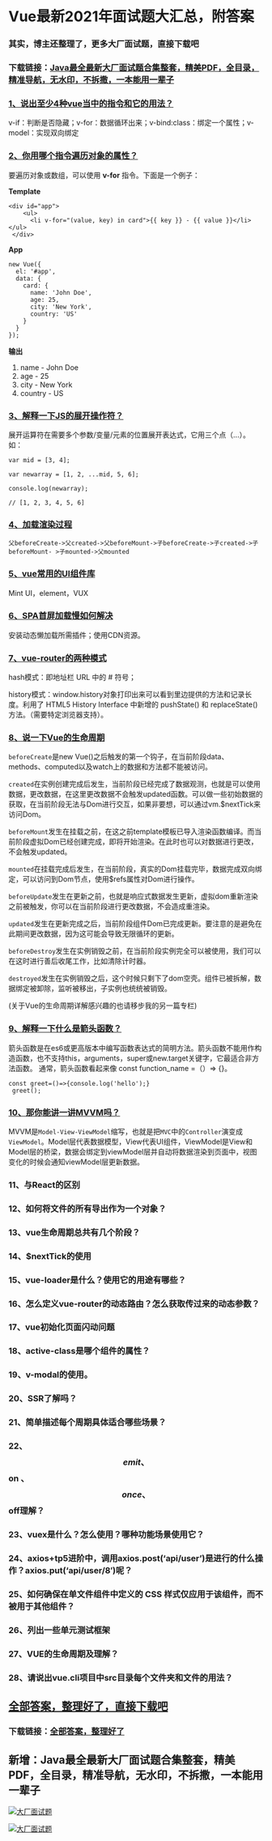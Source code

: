 # Vue最新2021年面试题大汇总，附答案

### 其实，博主还整理了，更多大厂面试题，直接下载吧

### 下载链接：[Java最全最新大厂面试题合集整套，精美PDF，全目录，精准导航，无水印，不拆撒，一本能用一辈子](https://github.com/liantengda/JavaEngineerBooks/blob/master/docs/index.md)



### [1、说出至少4种vue当中的指令和它的用法？](https://github.com/liantengda/JavaEngineerBooks/blob/master/docs/Vue/Vue最新2021年面试题大汇总，附答案.md#1说出至少4种vue当中的指令和它的用法)  


v-if：判断是否隐藏；v-for：数据循环出来；v-bind:class：绑定一个属性；v-model：实现双向绑定


### [2、你用哪个指令遍历对象的属性？](https://github.com/liantengda/JavaEngineerBooks/blob/master/docs/Vue/Vue最新2021年面试题大汇总，附答案.md#2你用哪个指令遍历对象的属性)  


要遍历对象或数组，可以使用 **v-for** 指令。下面是一个例子：

**Template**

```
<div id="app">
    <ul>
      <li v-for="(value, key) in card">{{ key }} - {{ value }}</li>    </ul>
 </div>
```

**App**

```
new Vue({
  el: '#app',
  data: {
    card: {
      name: 'John Doe',
      age: 25,
      city: 'New York',
      country: 'US'
    }
  }
});
```

**输出**

1. name - John Doe
2. age - 25
3. city - New York
4. country - US


### [3、解释一下JS的展开操作符？](https://github.com/liantengda/JavaEngineerBooks/blob/master/docs/Vue/Vue最新2021年面试题大汇总，附答案.md#3解释一下js的展开操作符)  


展开运算符在需要多个参数/变量/元素的位置展开表达式，它用三个点（...）。如：

```
var mid = [3, 4];

var newarray = [1, 2, ...mid, 5, 6];

console.log(newarray);

// [1, 2, 3, 4, 5, 6]
```


### [4、加载渲染过程](https://github.com/liantengda/JavaEngineerBooks/blob/master/docs/Vue/Vue最新2021年面试题大汇总，附答案.md#4加载渲染过程)  


`父beforeCreate->父created->父beforeMount->子beforeCreate->子created->子beforeMount- >子mounted->父mounted`


### [5、vue常用的UI组件库](https://github.com/liantengda/JavaEngineerBooks/blob/master/docs/Vue/Vue最新2021年面试题大汇总，附答案.md#5vue常用的ui组件库)  


Mint UI，element，VUX


### [6、SPA首屏加载慢如何解决](https://github.com/liantengda/JavaEngineerBooks/blob/master/docs/Vue/Vue最新2021年面试题大汇总，附答案.md#6spa首屏加载慢如何解决)  


安装动态懒加载所需插件；使用CDN资源。


### [7、vue-router的两种模式](https://github.com/liantengda/JavaEngineerBooks/blob/master/docs/Vue/Vue最新2021年面试题大汇总，附答案.md#7vue-router的两种模式)  


hash模式：即地址栏 URL 中的 # 符号；

history模式：window.history对象打印出来可以看到里边提供的方法和记录长度。利用了 HTML5 History Interface 中新增的 pushState() 和 replaceState() 方法。（需要特定浏览器支持）。


### [8、说一下Vue的生命周期](https://github.com/liantengda/JavaEngineerBooks/blob/master/docs/Vue/Vue最新2021年面试题大汇总，附答案.md#8说一下vue的生命周期)  


`beforeCreate`是new Vue()之后触发的第一个钩子，在当前阶段data、methods、computed以及watch上的数据和方法都不能被访问。

`created`在实例创建完成后发生，当前阶段已经完成了数据观测，也就是可以使用数据，更改数据，在这里更改数据不会触发updated函数。可以做一些初始数据的获取，在当前阶段无法与Dom进行交互，如果非要想，可以通过vm.$nextTick来访问Dom。

`beforeMount`发生在挂载之前，在这之前template模板已导入渲染函数编译。而当前阶段虚拟Dom已经创建完成，即将开始渲染。在此时也可以对数据进行更改，不会触发updated。

`mounted`在挂载完成后发生，在当前阶段，真实的Dom挂载完毕，数据完成双向绑定，可以访问到Dom节点，使用$refs属性对Dom进行操作。

`beforeUpdate`发生在更新之前，也就是响应式数据发生更新，虚拟dom重新渲染之前被触发，你可以在当前阶段进行更改数据，不会造成重渲染。

`updated`发生在更新完成之后，当前阶段组件Dom已完成更新。要注意的是避免在此期间更改数据，因为这可能会导致无限循环的更新。

`beforeDestroy`发生在实例销毁之前，在当前阶段实例完全可以被使用，我们可以在这时进行善后收尾工作，比如清除计时器。

`destroyed`发生在实例销毁之后，这个时候只剩下了dom空壳。组件已被拆解，数据绑定被卸除，监听被移出，子实例也统统被销毁。

(关于Vue的生命周期详解感兴趣的也请移步我的另一篇专栏)


### [9、解释一下什么是箭头函数？](https://github.com/liantengda/JavaEngineerBooks/blob/master/docs/Vue/Vue最新2021年面试题大汇总，附答案.md#9解释一下什么是箭头函数)  


箭头函数是在es6或更高版本中编写函数表达式的简明方法。箭头函数不能用作构造函数，也不支持this，arguments，super或new.target关键字，它最适合非方法函数。 通常，箭头函数看起来像 const function_name =（）=> {}。

```
const greet=()=>{console.log('hello');}
 greet();
```


### [10、那你能讲一讲MVVM吗？](https://github.com/liantengda/JavaEngineerBooks/blob/master/docs/Vue/Vue最新2021年面试题大汇总，附答案.md#10那你能讲一讲mvvm吗)  


MVVM是`Model-View-ViewModel`缩写，也就是把`MVC`中的`Controller`演变成`ViewModel`。Model层代表数据模型，View代表UI组件，ViewModel是View和Model层的桥梁，数据会绑定到viewModel层并自动将数据渲染到页面中，视图变化的时候会通知viewModel层更新数据。


### 11、与React的区别
### 12、如何将文件的所有导出作为一个对象？
### 13、vue生命周期总共有几个阶段？
### 14、$nextTick的使用
### 15、vue-loader是什么？使用它的用途有哪些？
### 16、怎么定义vue-router的动态路由？怎么获取传过来的动态参数？
### 17、vue初始化页面闪动问题
### 18、active-class是哪个组件的属性？
### 19、v-modal的使用。
### 20、SSR了解吗？
### 21、简单描述每个周期具体适合哪些场景？
### 22、$$emit 、$$on 、$$once 、$$off理解？
### 23、vuex是什么？怎么使用？哪种功能场景使用它？
### 24、axios+tp5进阶中，调用axios.post(‘api/user’)是进行的什么操作？axios.put(‘api/user/8′)呢？
### 25、如何确保在单文件组件中定义的 CSS 样式仅应用于该组件，而不被用于其他组件？
### 26、列出一些单元测试框架
### 27、VUE的生命周期及理解？
### 28、请说出vue.cli项目中src目录每个文件夹和文件的用法？




## [全部答案，整理好了，直接下载吧](https://github.com/liantengda/JavaEngineerBooks/blob/master/docs/daan.md)

### 下载链接：[全部答案，整理好了](https://github.com/liantengda/JavaEngineerBooks/blob/master/docs/daan.md)




## 新增：Java最全最新大厂面试题合集整套，精美PDF，全目录，精准导航，无水印，不拆撒，一本能用一辈子

[![大厂面试题](http://shasengbufa.com/img/1.jpg "叶子创业记")](http://shasengbufa.com/img/wechat.jpg "叶子创业记")

[![大厂面试题](http://shasengbufa.com/img/wechat.jpg "叶子创业记")](http://shasengbufa.com/img/wechat.jpg "叶子创业记")

